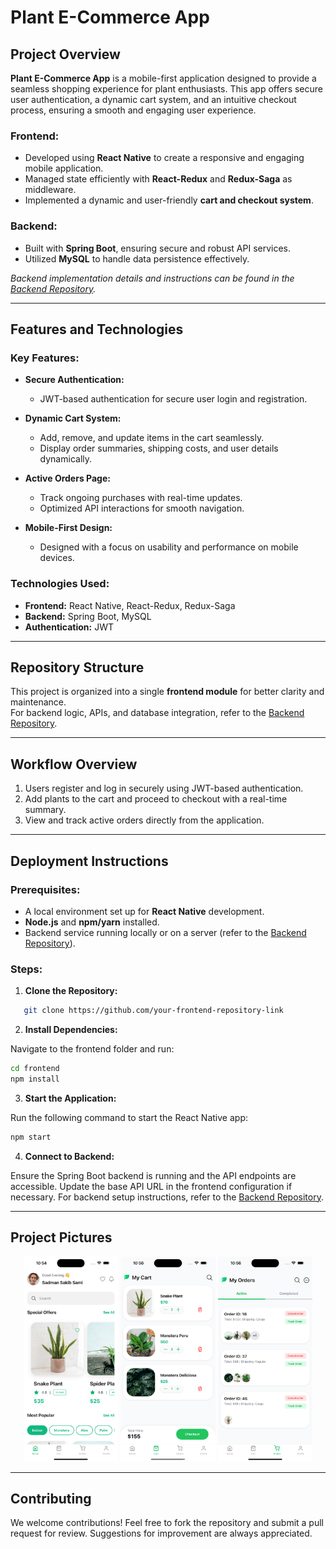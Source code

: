 # Plant E-Commerce App

## Project Overview

**Plant E-Commerce App** is a mobile-first application designed to provide a seamless shopping experience for plant enthusiasts. This app offers secure user authentication, a dynamic cart system, and an intuitive checkout process, ensuring a smooth and engaging user experience.

### **Frontend:**

- Developed using **React Native** to create a responsive and engaging mobile application.
- Managed state efficiently with **React-Redux** and **Redux-Saga** as middleware.
- Implemented a dynamic and user-friendly **cart and checkout system**.

### **Backend:**

- Built with **Spring Boot**, ensuring secure and robust API services.
- Utilized **MySQL** to handle data persistence effectively.

_Backend implementation details and instructions can be found in the [Backend Repository](https://github.com/sam002696/plant-ecom-service)._

---

## Features and Technologies

### **Key Features:**

- **Secure Authentication:**

  - JWT-based authentication for secure user login and registration.

- **Dynamic Cart System:**

  - Add, remove, and update items in the cart seamlessly.
  - Display order summaries, shipping costs, and user details dynamically.

- **Active Orders Page:**

  - Track ongoing purchases with real-time updates.
  - Optimized API interactions for smooth navigation.

- **Mobile-First Design:**
  - Designed with a focus on usability and performance on mobile devices.

### **Technologies Used:**

- **Frontend:** React Native, React-Redux, Redux-Saga
- **Backend:** Spring Boot, MySQL
- **Authentication:** JWT

---

## Repository Structure

This project is organized into a single **frontend module** for better clarity and maintenance.  
For backend logic, APIs, and database integration, refer to the [Backend Repository](https://github.com/sam002696/plant-ecom-service).

---

## Workflow Overview

1. Users register and log in securely using JWT-based authentication.
2. Add plants to the cart and proceed to checkout with a real-time summary.
3. View and track active orders directly from the application.

---

## Deployment Instructions

### **Prerequisites:**

- A local environment set up for **React Native** development.
- **Node.js** and **npm/yarn** installed.
- Backend service running locally or on a server (refer to the [Backend Repository](https://github.com/sam002696/plant-ecom-service)).

### **Steps:**

1. **Clone the Repository:**

```bash
   git clone https://github.com/your-frontend-repository-link
```

2. **Install Dependencies:**

Navigate to the frontend folder and run:

```bash
cd frontend
npm install
```

3. **Start the Application:**

Run the following command to start the React Native app:

```bash
npm start
```

4. **Connect to Backend:**

Ensure the Spring Boot backend is running and the API endpoints are accessible. Update the base API URL in the frontend configuration if necessary. For backend setup instructions, refer to the [Backend Repository](https://github.com/sam002696/plant-ecom-service).

---

## Project Pictures

<p align="center">
  <img src="./assets/images/readme/home.png" alt="Homepage" width="30%" />
  <img src="./assets/images/readme/cart.png" alt="Cart Page" width="30%" />
  <img src="./assets/images/readme/active_orders.png" alt="Active Orders Page" width="30%" />
</p>

---

## Contributing

We welcome contributions! Feel free to fork the repository and submit a pull request for review. Suggestions for improvement are always appreciated.
